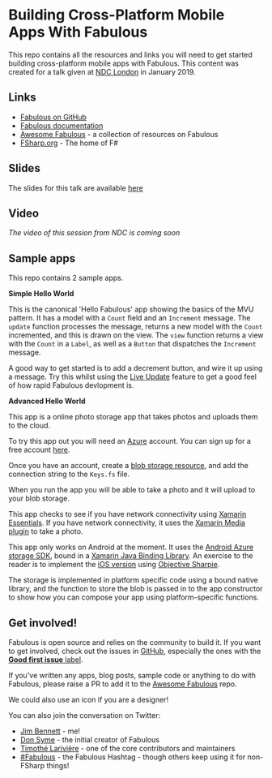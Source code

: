 # Building Cross-Platform Mobile Apps With Fabulous

This repo contains all the resources and links you will need to get started building cross-platform mobile apps with Fabulous. This content was created for a talk given at [NDC London](https://ndc-london.com) in January 2019.

## Links

* [Fabulous on GitHub](https://github.com/fsprojects/Fabulous)
* [Fabulous documentation](https://fsprojects.github.io/Fabulous/)
* [Awesome Fabulous](https://github.com/jimbobbennett/Awesome-Fabulous) - a collection of resources on Fabulous
* [FSharp.org](https://fsharp.org) - The home of F#

## Slides

The slides for this talk are available [here](./Slides.pdf)

## Video

*The video of this session from NDC is coming soon*

## Sample apps

This repo contains 2 sample apps.

**Simple Hello World**

This is the canonical 'Hello Fabulous' app showing the basics of the MVU pattern. It has a model with a `Count` field and an `Increment` message. The `update` function processes the message, returns a new model with the `Count` incremented, and this is drawn on the view. The `view` function returns a view with the `Count` in a `Label`, as well as a `Button` that dispatches the `Increment` message.

A good way to get started is to add a decrement button, and wire it up using a message. Try this whilst using the [Live Update](https://fsprojects.github.io/Fabulous/tools.html) feature to get a good feel of how rapid Fabulous devlopment is.

**Advanced Hello World**

This app is a online photo storage app that takes photos and uploads them to the cloud.

To try this app out you will need an [Azure](https://azure.microsoft.com/?WT.mc_id=fabulous-github-jabenn) account. You can sign up for a free account [here](https://azure.microsoft.com/Free/?WT.mc_id=fabulous-github-jabenn).

Once you have an account, create a [blob storage resource](https://docs.microsoft.com/azure/storage/common/storage-quickstart-create-account?WT.mc_id=fabulous-github-jabenn), and add the connection string to the `Keys.fs` file.

When you run the app you will be able to take a photo and it will upload to your blob storage.

This app checks to see if you have network connectivity using [Xamarin Essentials](https://docs.microsoft.com/xamarin/essentials/?WT.mc_id=fabulous-github-jabenn). If you have network connectivity, it uses the [Xamarin Media plugin](https://github.com/jamesmontemagno/MediaPlugin) to take a photo.

This app only works on Android at the moment. It uses the [Android Azure storage SDK](https://github.com/Azure/azure-storage-android), bound in a [Xamarin Java Binding Library](https://docs.microsoft.com/xamarin/android/platform/binding-java-library/binding-an-aar/?WT.mc_id=fabulous-github-jabenn). An exercise to the reader is to implement the [iOS version](https://github.com/Azure/azure-storage-ios) using [Objective Sharpie](https://docs.microsoft.com/xamarin/cross-platform/macios/binding/objective-sharpie/?WT.mc_id=fabulous-github-jabenn).

The storage is implemented in platform specific code using a bound native library, and the function to store the blob is passed in to the app constructor to show how you can compose your app using platform-specific functions.

## Get involved!

Fabulous is open source and relies on the community to build it. If you want to get involved, check out the issues in [GitHub](https://github.com/fsprojects/Fabulous/issues), especially the ones with the [**Good first issue** label](https://github.com/fsprojects/Fabulous/issues?q=is%3Aissue+is%3Aopen+label%3A%22good+first+issue%22).

If you've written any apps, blog posts, sample code or anything to do with Fabulous, please raise a PR to add it to the [Awesome Fabulous](https://github.com/jimbobbennett/Awesome-Fabulous) repo.

We could also use an icon if you are a designer!

You can also join the conversation on Twitter:

* [Jim Bennett](https://twitter.com/jimbobbennett) - me!
* [Don Syme](https://twitter.com/dsyme) - the initial creator of Fabulous
* [Timothé Larivière](https://twitter.com/Tim_Lariviere) - one of the core contributors and maintainers
* [#Fabulous](https://twitter.com/hashtag/Fabulous?src=hash) - the Fabulous Hashtag - though others keep using it for non-FSharp things!